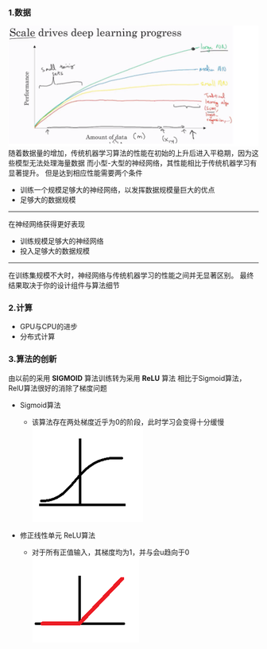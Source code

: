 ### **1.数据**

![](image/3.png)
随着数据量的增加，传统机器学习算法的性能在初始的上升后进入平稳期，因为这些模型无法处理海量数据
而小型-大型的神经网络，其性能相比于传统机器学习有显著提升。
但是达到相应性能需要两个条件
- 训练一个规模足够大的神经网络，以发挥数据规模量巨大的优点
- 足够大的数据规模
---
在神经网络获得更好表现
- 训练规模足够大的神经网络
- 投入足够大的数据规模
---
在训练集规模不大时，神经网络与传统机器学习的性能之间并无显著区别。
最终结果取决于你的设计组件与算法细节

### **2.计算**
- GPU与CPU的进步
- 分布式计算

### **3.算法的创新**
由以前的采用 **SIGMOID** 算法训练转为采用 **ReLU** 算法
相比于Sigmoid算法，RelU算法很好的消除了梯度问题
- Sigmoid算法
  - 该算法存在两处梯度近乎为0的阶段，此时学习会变得十分缓慢
  ![](image/1.png)

- 修正线性单元 ReLU算法
  - 对于所有正值输入，其梯度均为1，并与会u趋向于0
  ![](image/2.png)
